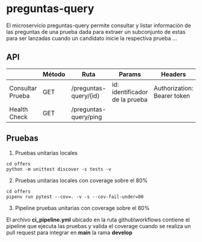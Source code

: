 # preguntas-query

El microservicio preguntas-query permite consultar y listar información de las preguntas de una prueba dada para extraer un subconjunto de estas para ser lanzadas cuando un candidato inicie la respectiva prueba ...


## API 

|                  | Método | Ruta                  | Params | Headers | Body |   
|------------------|--------|-----------------------|--------|---------|------|
| Consultar Prueba | GET    | /preguntas-query/{id} | id: identificador de la prueba | Authorization: Bearer token |  |    
| Health Check     | GET    | /preguntas-query/ping |        |         |      |  


## Pruebas 

1. Pruebas unitarias locales
```
cd offers
python -m unittest discover -s tests -v
```

2. Pruebas unitarias locales con coverage sobre el 80%
```
cd offers
pipenv run pytest --cov=. -v -s --cov-fail-under=80
```

3. Pipeline pruebas unitarias con coverage sobre el 80%

El archivo **ci_pipeline.yml** ubicado en la ruta github\workflows contiene el pipeline que ejecuta las pruebas y valida el coverage cuando se realiza un pull request para integrar en **main** la rama **develop** 

